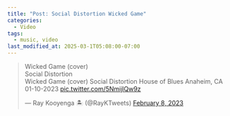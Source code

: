 ```yaml
---
title: "Post: Social Distortion Wicked Game"
categories:
  - Video
tags:
  - music, video
last_modified_at: 2025-03-1T05:08:00-07:00
---
```


<div class="embed-responsive embed-responsive-16by9"> <script async src="https://platform.twitter.com/widgets.js" charset="utf-8"></script>
<blockquote class="twitter-tweet" data-media-max-width="560"><p lang="en" dir="ltr">Wicked Game (cover)<br>Social Distortion<br>
  Wicked Game (cover)
Social Distortion
House of Blues
Anaheim, CA 01-10-2023
<a href="https://t.co/5NmijlQw9z">pic.twitter.com/5NmijlQw9z</a></p>&mdash; Ray Kooyenga 🏝 (@RayKTweets) <a href="https://twitter.com/RayKTweets/status/1623118187503194113?ref_src=twsrc%5Etfw">February 8, 2023</a></blockquote>
</div>

